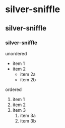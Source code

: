 # silver-sniffle
## silver-sniffle
### silver-sniffle


unordered
* item 1
* item 2
    * item 2a
    * item 2b


ordered
1. item 1
1. item 2
1. item 3
    1. item 3a
    1. item 3b
